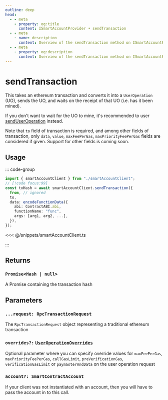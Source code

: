```yaml
---
outline: deep
head:
  - - meta
    - property: og:title
      content: ISmartAccountProvider • sendTransaction
  - - meta
    - name: description
      content: Overview of the sendTransaction method on ISmartAccountProvider
  - - meta
    - property: og:description
      content: Overview of the sendTransaction method on ISmartAccountProvider
---
```


# sendTransaction

This takes an ethereum transaction and converts it into a `UserOperation` (UO), sends the UO, and waits on the receipt of that UO (i.e. has it been mined).

If you don't want to wait for the UO to mine, it's recommended to user [sendUserOperation](./sendUserOperation) instead.

Note that `to` field of transaction is required, and among other fields of transaction, only `data`, `value`, `maxFeePerGas`, `maxPriorityFeePerGas` fields are considered if given. Support for other fields is coming soon.

## Usage

::: code-group

```ts [example.ts]
import { smartAccountClient } from "./smartAccountClient";
// [!code focus:99]
const txHash = await smartAccountClient.sendTransaction({
  from, // ignored
  to,
  data: encodeFunctionData({
    abi: ContractABI.abi,
    functionName: "func",
    args: [arg1, arg2, ...],
  }),
});
```

<<< @/snippets/smartAccountClient.ts

:::

## Returns

### `Promise<Hash | null>`

A Promise containing the transaction hash

## Parameters

### `...request: RpcTransactionRequest`

The `RpcTransactionRequest` object representing a traditional ethereum transaction

### `overrides?:` [`UserOperationOverrides`](/packages/aa-core/smart-account-client/types/userOperationOverrides.md)

Optional parameter where you can specify override values for `maxFeePerGas`, `maxPriorityFeePerGas`, `callGasLimit`, `preVerificationGas`, `verificationGasLimit` or `paymasterAndData` on the user operation request

### `account?: SmartContractAccount`

If your client was not instantiated with an account, then you will have to pass the account in to this call.
